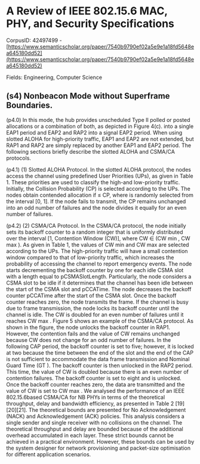 # A Review of IEEE 802.15.6 MAC, PHY, and Security Specifications

CorpusID: 42497499 - [https://www.semanticscholar.org/paper/7540b9790ef02a5e9e1a18fd5648ea645180dd52](https://www.semanticscholar.org/paper/7540b9790ef02a5e9e1a18fd5648ea645180dd52)

Fields: Engineering, Computer Science

## (s4) Nonbeacon Mode without Superframe Boundaries.
(p4.0) In this mode, the hub provides unscheduled Type II polled or posted allocations or a combination of both, as depicted in Figure 4(c).   into a single EAP1 period and EAP2 and RAP2 into a signal EAP2 period. When using slotted ALOHA for high-priority traffic, EAP1 and EAP2 are not extended, but RAP1 and RAP2 are simply replaced by another EAP1 and EAP2 period. The following sections briefly describe the slotted ALOHA and CSMA/CA protocols.

(p4.1) (1) Slotted ALOHA Protocol. In the slotted ALOHA protocol, the nodes access the channel using predefined User Priorities (UPs), as given in Table 1. These priorities are used to classify the high-and low-priority traffic. Initially, the Collision Probability (CP) is selected according to the UPs. The nodes obtain contended allocation if ≤ CP, where is randomly selected from the interval [0, 1]. If the node fails to transmit, the CP remains unchanged into an odd number of failures and the node divides it equally for an even number of failures.

(p4.2) (2) CSMA/CA Protocol. In the CSMA/CA protocol, the node initially sets its backoff counter to a random integer that is uniformly distributed over the interval [1, Contention Window (CW)], where CW ∈ (CW min , CW max ). As given in Table 1, the values of CW min and CW max are selected according to the UPs. The high-priority traffic will have a small contention window compared to that of low-priority traffic, which increases the probability of accessing the channel to report emergency events. The node starts decrementing the backoff counter by one for each idle CSMA slot with a length equal to pCSMASlotLength. Particularly, the node considers a CSMA slot to be idle if it determines that the channel has been idle between the start of the CSMA slot and pCCATime. The node decreases the backoff counter pCCATime after the start of the CSMA slot. Once the backoff counter reaches zero, the node transmits the frame. If the channel is busy due to frame transmission, the node locks its backoff counter until the channel is idle. The CW is doubled for an even number of failures until it reaches CW max . Figure 5 shows an example of the CSMA/CA protocol. As shown in the figure, the node unlocks the backoff counter in RAP1. However, the contention fails and the value of CW remains unchanged because CW does not change for an odd number of failures. In the following CAP period, the backoff counter is set to five; however, it is locked at two because the time between the end of the slot and the end of the CAP is not sufficient to accommodate the data frame transmission and Nominal Guard Time (GT ). The backoff counter is then unlocked in the RAP2 period. This time, the value of CW is doubled because there is an even number of contention failures. The backoff counter is set to eight and is unlocked. Once the backoff counter reaches zero, the data are transmitted and the value of CW is set to CW max . We analysed the performance of an IEEE 802.15.6based CSMA/CA for NB PHYs in terms of the theoretical throughput, delay and bandwidth efficiency, as presented in Table 2 [19][20][21]. The theoretical bounds are presented for No Acknowledgement (NACK) and Acknowledgement (ACK) policies. This analysis considers a single sender and single receiver with no collisions on the channel. The theoretical throughput and delay are bounded because of the additional overhead accumulated in each layer. These strict bounds cannot be achieved in a practical environment. However, these bounds can be used by the system designer for network provisioning and packet-size optimisation for different application scenarios.

